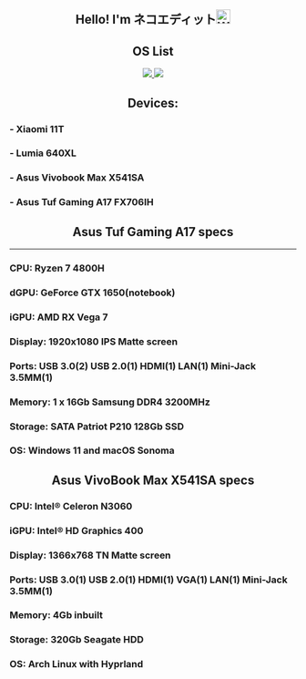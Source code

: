 <div align="center">
    <h2>Hello! I'm ネコエディット<img src="https://raw.githubusercontent.com/Tarikul-Islam-Anik/Animated-Fluent-Emojis/master/Emojis/Hand%20gestures/Waving%20Hand%20Medium-Light%20Skin%20Tone.png" alt="Waving Hand Medium-Light Skin Tone" width="25" height="25" /></h2>
<h2> OS List </h2>
</a>
 <a href="https://www.microsoft.com/en/windows/" target="_blank" rel="noreferrer">
  <picture>
   <source media="(prefers-color-scheme: dark)" srcset="https://img.shields.io/badge/Windows_11-0d1117?logo=windows">
   <img src="https://img.shields.io/badge/Windows_11-white?logo=windows">
  </picture>
 </a>
 <a href="https://www.apple.com/macos/sonoma/" target="_blank" rel="noreferrer">
  <picture>
   <source media="(prefers-color-scheme: dark)" srcset="https://img.shields.io/badge/macOS_Sonoma-0d1117?logo=macos">
   <img src="https://img.shields.io/badge/macOS_Sonoma-white?logo=macos">
  </picture>
 </a>
<h2>Devices:</h2>
<div align="left">
<h3>- Xiaomi 11T</h3>
<h3>- Lumia 640XL</h3>
<h3>- Asus Vivobook Max X541SA</h3>
<h3>- Asus Tuf Gaming A17 FX706IH</h3>
    <div align="center">
<h2>Asus Tuf Gaming A17 specs</h2>

   ---
        
 <div align="left">
<h3>CPU: Ryzen 7 4800H</h3>
<h3>dGPU: GeForce GTX 1650(notebook)</h3>
<h3>iGPU: AMD RX Vega 7</h3>
<h3>Display: 1920x1080 IPS Matte screen</h3>
<h3>Ports: USB 3.0(2) USB 2.0(1) HDMI(1) LAN(1) Mini-Jack 3.5MM(1)</h3>
<h3>Memory: 1 x 16Gb Samsung DDR4 3200MHz</h3>
<h3>Storage: SATA Patriot P210 128Gb SSD</h3>
<h3>OS: Windows 11 and macOS Sonoma</h3>
 <div align="center">
<h2>Asus VivoBook Max X541SA specs</h2>
<div align="left">
<h3>CPU: Intel® Celeron N3060</h3>
<h3>iGPU: Intel® HD Graphics 400</h3>
<h3>Display: 1366x768 TN Matte screen</h3>
<h3>Ports: USB 3.0(1) USB 2.0(1) HDMI(1) VGA(1) LAN(1) Mini-Jack 3.5MM(1)</h3>
<h3>Memory: 4Gb inbuilt </h3>
<h3>Storage: 320Gb Seagate HDD</h3>
<h3>OS: Arch Linux with Hyprland</h3>
